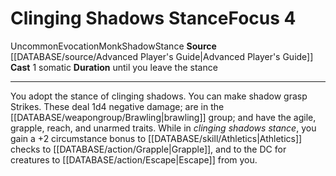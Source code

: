 ﻿---
actions: '[one-action]'
area: null
bloodline: null
component:
- Somatic
cost: null
deity: null
domain: null
duration: until you leave the stance
element: null
heighten: null
heighten_level: '4'
id: '737'
lesson: null
level: '4'
mystery: null
name: Clinging Shadows Stance
patron_theme: null
range: null
rarity: Uncommon
requirement: null
rus_type_level: null
saving_throw: null
school: Evocation
source: '[[DATABASE/source/Advanced Player''s Guide|Advanced Player''s Guide]]'
target: null
tradition: null
trait:
- '[[DATABASE/trait/Evocation|Evocation]]'
- '[[DATABASE/trait/Monk|Monk]]'
- '[[DATABASE/trait/Shadow|Shadow]]'
- '[[DATABASE/trait/Stance|Stance]]'
- '[[DATABASE/trait/Uncommon|Uncommon]]'
trigger: null
type: Focus

---
# Clinging Shadows Stance<span class="item-type">Focus 4</span>

<span class="trait-uncommon item-trait">Uncommon</span><span class="item-trait">Evocation</span><span class="item-trait">Monk</span><span class="item-trait">Shadow</span><span class="item-trait">Stance</span>
**Source** [[DATABASE/source/Advanced Player's Guide|Advanced Player's Guide]] 
**Cast** <span class="action-icon">1</span> somatic
**Duration** until you leave the stance

---
You adopt the stance of clinging shadows. You can make shadow grasp Strikes. These deal 1d4 negative damage; are in the [[DATABASE/weapongroup/Brawling|brawling]] group; and have the agile, grapple, reach, and unarmed traits. 
While in _clinging shadows stance_, you gain a +2 circumstance bonus to [[DATABASE/skill/Athletics|Athletics]] checks to [[DATABASE/action/Grapple|Grapple]], and to the DC for creatures to [[DATABASE/action/Escape|Escape]] from you.